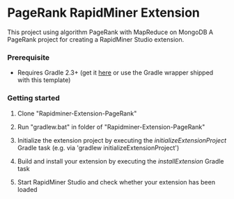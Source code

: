 PageRank RapidMiner Extension
=============================
This project using algorithm PageRank with MapReduce on MongoDB
A PageRank project for creating a RapidMiner Studio extension. 

### Prerequisite
* Requires Gradle 2.3+ (get it [here](http://gradle.org/installation) or use the Gradle wrapper shipped with this template)

### Getting started
1. Clone "Rapidminer-Extension-PageRank"

2. Run "gradlew.bat" in folder of "Rapidminer-Extension-PageRank"

3. Initialize the extension project by executing the _initializeExtensionProject_ Gradle task (e.g. via 'gradlew initializeExtensionProject')

4. Build and install your extension by executing the _installExtension_ Gradle task 

5. Start RapidMiner Studio and check whether your extension has been loaded
